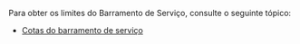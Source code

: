 Para obter os limites do Barramento de Serviço, consulte o seguinte tópico:

* [Cotas do barramento de serviço](http://msdn.microsoft.com/library/azure/ee732538.aspx)

<!---HONumber=62-->